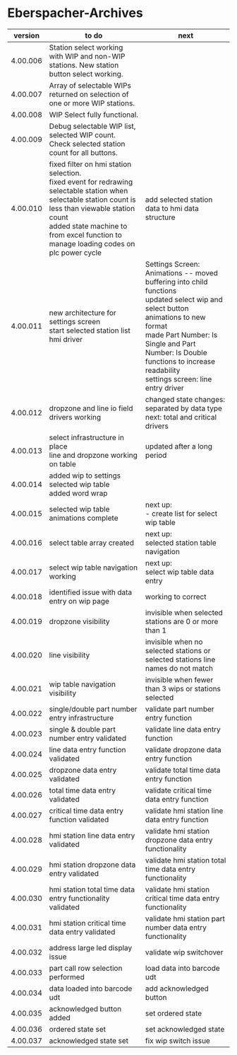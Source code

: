 # Eberspacher-Archives
version | to do | next
--------|-------|------
4.00.006 | Station select working with WIP and non-WIP stations. New station button select working. <br/> |
4.00.007 | Array of selectable WIPs returned on selection of one or more WIP stations. <br/> |
4.00.008 | WIP Select fully functional. <br/> |
4.00.009 | Debug selectable WIP list, selected WIP count. Check selected station count for all buttons. <br/> |
4.00.010 | fixed filter on hmi station selection. </br> fixed event for redrawing selectable station when selectable station count is less than viewable station count </br> added state machine to from excel function to manage loading codes on plc power cycle| add selected station data to hmi data structure
4.00.011 | new architecture for settings screen </br> start selected station list hmi driver | Settings Screen: Animations -- moved buffering into child functions </br> updated select wip and select button animations to new format </br> made Part Number: Is Single and Part Number: Is Double functions to increase readability </br> settings screen: line entry driver
4.00.012 | dropzone and line io field drivers working | changed state changes: separated by data type </br> next: total and critical drivers
4.00.013 | select infrastructure in place</br> line and dropzone working on table | updated after a long period
4.00.014 | added wip to settings selected wip table</br> added word wrap | 
4.00.015 | selected wip table animations complete | next up:</br> -  create list for select wip table
4.00.016 | select table array created | next up: </br> selected station table navigation
4.00.017 | select wip table navigation working | next up: </br> select wip table data entry
4.00.018 | identified issue with data entry on wip page | working to correct
4.00.019 | dropzone visibility | invisible when selected stations are 0 or more than 1
4.00.020 | line visibility | invisible when no selected stations or selected stations line names do not match
4.00.021 | wip table navigation visibility | invisible when fewer than 3 wips or stations selected
4.00.022 | single/double part number entry infrastructure | validate part number entry function
4.00.023 | single & double part number entry validated | validate line data entry function
4.00.024 | line data entry function validated | validate dropzone data entry function
4.00.025 | dropzone data entry validated | validate total time data entry function
4.00.026 | total time data entry validated | validate critical time data entry function
4.00.027 | critical time data entry function validated | validate hmi station line data entry function
4.00.028 | hmi station line data entry validated | validate hmi station dropzone data entry functionality
4.00.029 | hmi station dropzone data entry validated | validate hmi station total time data entry functionality
4.00.030 | hmi station total time data entry functionality validated | validate hmi station critical time data entry functionality
4.00.031 | hmi station critical time data entry validated | validate hmi station part number data entry functionality
4.00.032 | address large led display issue | validate wip switchover
4.00.033 | part call row selection performed | load data into barcode udt
4.00.034 | data loaded into barcode udt | add acknowledged button
4.00.035 | acknowledged button added | set ordered state
4.00.036 | ordered state set | set acknowledged state
4.00.037 | acknowledged state set | fix wip switch issue